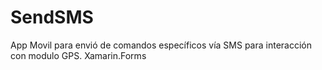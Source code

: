 # SendSMS
App Movil para envió de comandos específicos vía SMS para interacción con modulo GPS.
Xamarin.Forms
